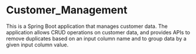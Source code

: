 # Customer_Management
This is a Spring Boot application that manages customer data. The application allows CRUD operations on customer data, and provides APIs to remove duplicates based on an input column name and to group data by a given input column value.
